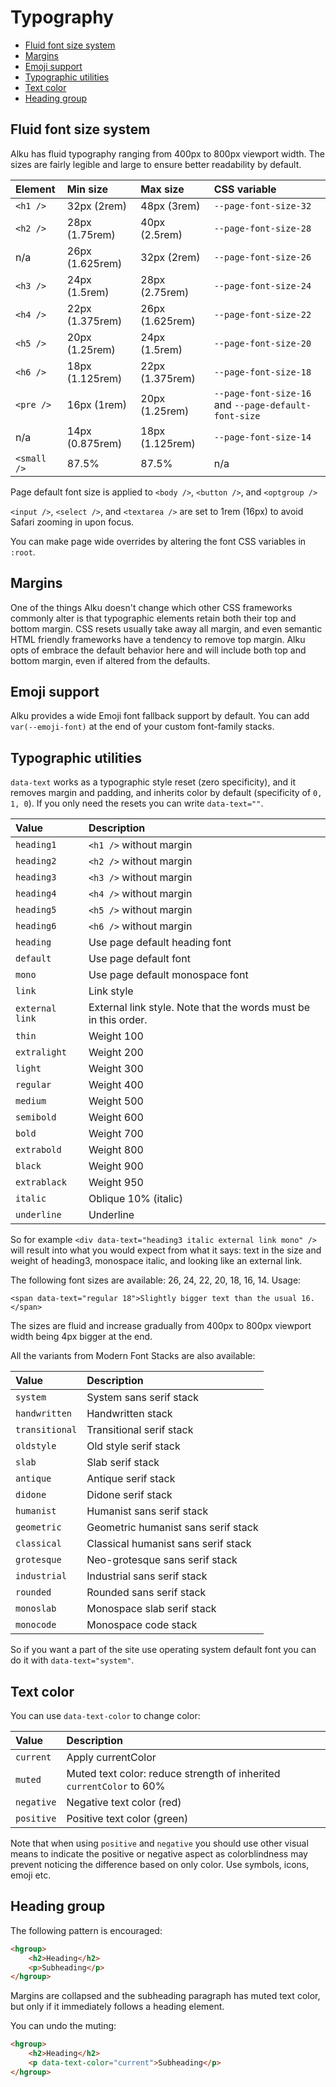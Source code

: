 # Typography

-   [Fluid font size system](#fluid-font-size-system)
-   [Margins](#margins)
-   [Emoji support](#emoji-support)
-   [Typographic utilities](#typographic-utilities)
-   [Text color](#text-color)
-   [Heading group](#heading-group)

## Fluid font size system

Alku has fluid typography ranging from 400px to 800px viewport width. The sizes are fairly legible and large to ensure
better readability by default.

| Element     | Min size        | Max size        | CSS variable                                         |
| :---------- | :-------------- | :-------------- | :--------------------------------------------------- |
| `<h1 />`    | 32px (2rem)     | 48px (3rem)     | `--page-font-size-32`                                |
| `<h2 />`    | 28px (1.75rem)  | 40px (2.5rem)   | `--page-font-size-28`                                |
| n/a         | 26px (1.625rem) | 32px (2rem)     | `--page-font-size-26`                                |
| `<h3 />`    | 24px (1.5rem)   | 28px (2.75rem)  | `--page-font-size-24`                                |
| `<h4 />`    | 22px (1.375rem) | 26px (1.625rem) | `--page-font-size-22`                                |
| `<h5 />`    | 20px (1.25rem)  | 24px (1.5rem)   | `--page-font-size-20`                                |
| `<h6 />`    | 18px (1.125rem) | 22px (1.375rem) | `--page-font-size-18`                                |
| `<pre />`   | 16px (1rem)     | 20px (1.25rem)  | `--page-font-size-16` and `--page-default-font-size` |
| n/a         | 14px (0.875rem) | 18px (1.125rem) | `--page-font-size-14`                                |
| `<small />` | 87.5%           | 87.5%           | n/a                                                  |

Page default font size is applied to `<body />`, `<button />`, and `<optgroup />`

`<input />`, `<select />`, and `<textarea />` are set to 1rem (16px) to avoid Safari zooming in upon focus.

You can make page wide overrides by altering the font CSS variables in `:root`.

## Margins

One of the things Alku doesn't change which other CSS frameworks commonly alter is that typographic elements retain both
their top and bottom margin. CSS resets usually take away all margin, and even semantic HTML friendly frameworks have a
tendency to remove top margin. Alku opts of embrace the default behavior here and will include both top and bottom
margin, even if altered from the defaults.

## Emoji support

Alku provides a wide Emoji font fallback support by default. You can add `var(--emoji-font)` at the end of your custom
font-family stacks.

## Typographic utilities

`data-text` works as a typographic style reset (zero specificity), and it removes margin and padding, and inherits color
by default (specificity of `0, 1, 0`). If you only need the resets you can write `data-text=""`.

| Value           | Description                                                     |
| :-------------- | :-------------------------------------------------------------- |
| `heading1`      | `<h1 />` without margin                                         |
| `heading2`      | `<h2 />` without margin                                         |
| `heading3`      | `<h3 />` without margin                                         |
| `heading4`      | `<h4 />` without margin                                         |
| `heading5`      | `<h5 />` without margin                                         |
| `heading6`      | `<h6 />` without margin                                         |
| `heading`       | Use page default heading font                                   |
| `default`       | Use page default font                                           |
| `mono`          | Use page default monospace font                                 |
| `link`          | Link style                                                      |
| `external link` | External link style. Note that the words must be in this order. |
| `thin`          | Weight 100                                                      |
| `extralight`    | Weight 200                                                      |
| `light`         | Weight 300                                                      |
| `regular`       | Weight 400                                                      |
| `medium`        | Weight 500                                                      |
| `semibold`      | Weight 600                                                      |
| `bold`          | Weight 700                                                      |
| `extrabold`     | Weight 800                                                      |
| `black`         | Weight 900                                                      |
| `extrablack`    | Weight 950                                                      |
| `italic`        | Oblique 10% (italic)                                            |
| `underline`     | Underline                                                       |

So for example `<div data-text="heading3 italic external link mono" />` will result into what you would expect from what
it says: text in the size and weight of heading3, monospace italic, and looking like an external link.

The following font sizes are available: 26, 24, 22, 20, 18, 16, 14. Usage:

`<span data-text="regular 18">Slightly bigger text than the usual 16.</span>`

The sizes are fluid and increase gradually from 400px to 800px viewport width being 4px bigger at the end.

All the variants from Modern Font Stacks are also available:

| Value          | Description                         |
| :------------- | :---------------------------------- |
| `system`       | System sans serif stack             |
| `handwritten`  | Handwritten stack                   |
| `transitional` | Transitional serif stack            |
| `oldstyle`     | Old style serif stack               |
| `slab`         | Slab serif stack                    |
| `antique`      | Antique serif stack                 |
| `didone`       | Didone serif stack                  |
| `humanist`     | Humanist sans serif stack           |
| `geometric`    | Geometric humanist sans serif stack |
| `classical`    | Classical humanist sans serif stack |
| `grotesque`    | Neo-grotesque sans serif stack      |
| `industrial`   | Industrial sans serif stack         |
| `rounded`      | Rounded sans serif stack            |
| `monoslab`     | Monospace slab serif stack          |
| `monocode`     | Monospace code stack                |

So if you want a part of the site use operating system default font you can do it with `data-text="system"`.

## Text color

You can use `data-text-color` to change color:

| Value      | Description                                                          |
| :--------- | :------------------------------------------------------------------- |
| `current`  | Apply currentColor                                                   |
| `muted`    | Muted text color: reduce strength of inherited `currentColor` to 60% |
| `negative` | Negative text color (red)                                            |
| `positive` | Positive text color (green)                                          |

Note that when using `positive` and `negative` you should use other visual means to indicate the positive or negative
aspect as colorblindness may prevent noticing the difference based on only color. Use symbols, icons, emoji etc.

## Heading group

The following pattern is encouraged:

```html
<hgroup>
	<h2>Heading</h2>
	<p>Subheading</p>
</hgroup>
```

Margins are collapsed and the subheading paragraph has muted text color, but only if it immediately follows a heading
element.

You can undo the muting:

```html
<hgroup>
	<h2>Heading</h2>
	<p data-text-color="current">Subheading</p>
</hgroup>
```
